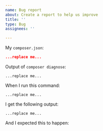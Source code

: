 ```yaml
---
name: Bug report
about: Create a report to help us improve
title: ''
type: Bug
assignees: ''

---
```


My `composer.json`:

```json
...replace me...
```

Output of `composer diagnose`:

```
...replace me...
```

When I run this command: <!-- run it with `-vvv` added to it ideally to get full debug output -->

```
...replace me...
```

I get the following output: <!-- FULL OUTPUT please, not just what you think is relevant -->

```
...replace me...
```

And I expected this to happen:
